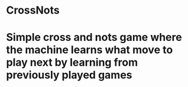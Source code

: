 # CrossNots
# Simple cross and nots game where the machine learns what move to play next by learning from previously played games
